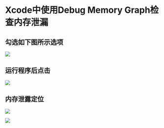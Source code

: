 # Xcode中使用Debug Memory Graph检查内存泄漏


## 勾选如下图所示选项

![](https://ws3.sinaimg.cn/large/006tNc79ly1g1xy4gg3b5j31ds0s0q7u.jpg)

## 运行程序后点击

![](https://diycode.b0.upaiyun.com/photo/2018/18f8590ab4f9d33296a379a94ae94ccb.png)

## 内存泄露定位

![](https://ws1.sinaimg.cn/large/006tNc79ly1g1xyo08z80j31yu0u00zf.jpg)

![](https://ws3.sinaimg.cn/large/006tNc79ly1g1xyovrs7kj321q0u0tln.jpg)
